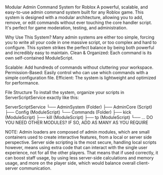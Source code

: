 Modular Admin Command System for Roblox
A powerful, scalable, and easy-to-use admin command system built for any Roblox game. This system is designed with a modular architecture, allowing you to add, remove, or edit commands without ever touching the core handler script. It's perfect for game moderation, testing, and administration.

Why Use This System?
Many admin systems are either too simple, forcing you to write all your code in one massive script, or too complex and hard to configure. This system strikes the perfect balance by being both powerful and incredibly easy to maintain.
Clean & Organized: Each command is its own self-contained ModuleScript.

Scalable: Add hundreds of commands without cluttering your workspace.
Permission-Based: Easily control who can use which commands with a simple configuration file.
Efficient: The system is lightweight and optimized for performance.

File Structure
To install the system, organize your scripts in ServerScriptService exactly like this:

ServerScriptService
└── AdminSystem (Folder)
    ├── AdminCore (Script)
    ├── Config (ModuleScript)
    └── Commands (Folder)
        ├── kick (ModuleScript)
        ├── kill (ModuleScript)
        ├── tp (ModuleScript)
        └── ... DO YOU NEED OTHER MODULES? IF SO, ADD AS MANY AS YOU REQUIRE

NOTE:
Admin loaders are composed of admin modules, which are small containers used to create interactive features, from a local or server side perspective.
Server side scripting is the most secure, handling local scripts however, means using extra code that can interact with the single user experience, not for all the other players.
That means that if used correctly, it can boost staff usage, by using less server-side calculations and memory usage, and more on the player side, which would balance overall client-server communication.
